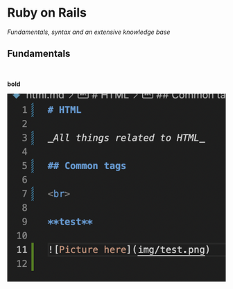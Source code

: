 # Ruby on Rails

_Fundamentals, syntax and an extensive knowledge base_

## Fundamentals

<br>

**bold**

![Picture here](img/code_sample.png)
